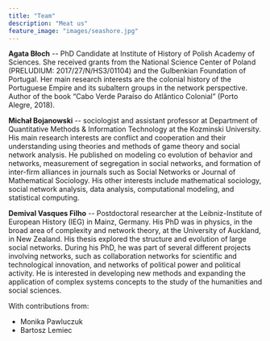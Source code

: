 ```yaml
---
title: "Team"
description: "Meat us"
feature_image: "images/seashore.jpg"
---
```



**Agata Błoch** -- PhD Candidate at Institute of History of Polish Academy of Sciences. She received grants from the National Science Center of Poland (PRELUDIUM: 2017/27/N/HS3/01104) and the Gulbenkian Foundation of Portugal. Her main research interests are the colonial history of the Portuguese Empire and its subaltern groups in the network perspective. Author of the book “Cabo Verde  Paraíso do Atlântico Colonial” (Porto Alegre, 2018).

**Michał Bojanowski** -- sociologist and assistant professor at Department of Quantitative Methods & Information Technology at the Kozminski University. His main research interests are conflict and cooperation and their understanding using theories and methods of game theory and social network analysis. He published on modeling co evolution of behavior and networks, measurement of segregation in social networks, and formation of inter-firm alliances in journals such as Social Networks or Journal of Mathematical Sociology. His other interests include mathematical sociology, social network analysis, data analysis, computational modeling, and statistical computing.

**Demival Vasques Filho** -- Postdoctoral researcher at the Leibniz-Institute of European History (IEG) in Mainz, Germany. His PhD was in physics, in the broad area of complexity and network theory, at the University of Auckland, in New Zealand. His thesis explored the structure and evolution of large social networks. During his PhD, he was part of several different projects involving networks, such as collaboration networks for scientific and technological innovation, and networks of political power and political activity. He is interested in developing new methods and expanding the application of complex systems concepts to the study of the humanities and social sciences.


With contributions from:

- Monika Pawluczuk
- Bartosz Lemiec

